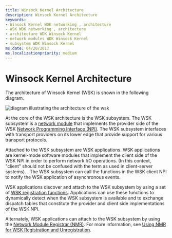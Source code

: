 ```yaml
---
title: Winsock Kernel Architecture
description: Winsock Kernel Architecture
keywords:
- Winsock Kernel WDK networking , architecture
- WSK WDK networking , architecture
- architecture WDK Winsock Kernel
- network modules WDK Winsock Kernel
- subsystem WDK Winsock Kernel
ms.date: 04/20/2017
ms.localizationpriority: medium
---
```


# Winsock Kernel Architecture


The architecture of Winsock Kernel (WSK) is shown in the following diagram.

![diagram illustrating the architecture of the wsk ](images/wskarch.png)

At the core of the WSK architecture is the WSK subsystem. The WSK subsystem is a [network module](network-module.md) that implements the provider side of the WSK [Network Programming Interface (NPI)](network-programming-interface.md). The WSK subsystem interfaces with transport providers on its lower edge that provide support for various transport protocols.

Attached to the WSK subsystem are WSK applications. WSK applications are kernel-mode software modules that implement the client side of the WSK NPI in order to perform network I/O operations. (In this context, "client" should not be confused with the term as used in client-server systems). . The WSK subsystem can call the functions in the WSK client NPI to notify the WSK application of asynchronous events.

WSK applications discover and attach to the WSK subsystem by using a set of [WSK registration functions](/windows-hardware/drivers/ddi/_netvista/). Applications can use these functions to dynamically detect when the WSK subsystem is available and to exchange dispatch tables that constitute the provider and client side implementations of the WSK NPI.

Alternately, WSK applications can attach to the WSK subsystem by using the [Network Module Registrar (NMR)](network-module-registrar2.md). For more information, see [Using NMR for WSK Registration and Unregistration](using-nmr-for-wsk-registration-and-unregistration.md).

 

